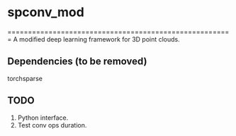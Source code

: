 # spconv_mod
=======================================================
A modified deep learning framework for 3D point clouds.

## Dependencies (to be removed)
torchsparse

## TODO
1. Python interface.
2. Test conv ops duration.
